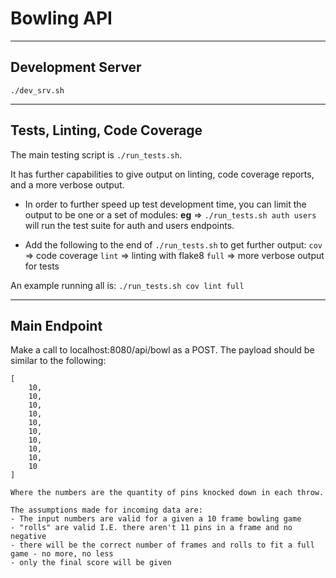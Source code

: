 # Bowling API

___
## Development Server
```
./dev_srv.sh
```

___
## Tests, Linting, Code Coverage

The main testing script is `./run_tests.sh`.

It has further capabilities to give output on linting, code coverage reports, and a more verbose output.

<!-- - <strong style="color:red">The database will typically get dumped and rebuild with seeded data...</strong>
To prevent this, use the command `nodb` at the end of `./run_tests.sh`.  It is good to run the tests with a fresh DB, but it can slow down test development time if you are doing it each time.
**eg** => `./run_tests.sh nodb` -->

- In order to further speed up test development time, you can limit the output to be one or a set of modules:
**eg** => `./run_tests.sh auth users` will run the test suite for auth and users endpoints.

- Add the following to the end of `./run_tests.sh` to get further output:
`cov` => code coverage
`lint` => linting with flake8
`full` => more verbose output for tests

An example running all is: `./run_tests.sh cov lint full`

___
## Main Endpoint

Make a call to localhost:8080/api/bowl as a POST.
The payload should be similar to the following:
```
[
    10,
    10,
    10,
    10,
    10,
    10,
    10,
    10,
    10,
    10
]

Where the numbers are the quantity of pins knocked down in each throw.

The assumptions made for incoming data are:
- The input numbers are valid for a given a 10 frame bowling game
- "rolls" are valid I.E. there aren't 11 pins in a frame and no negative
- there will be the correct number of frames and rolls to fit a full game - no more, no less
- only the final score will be given
